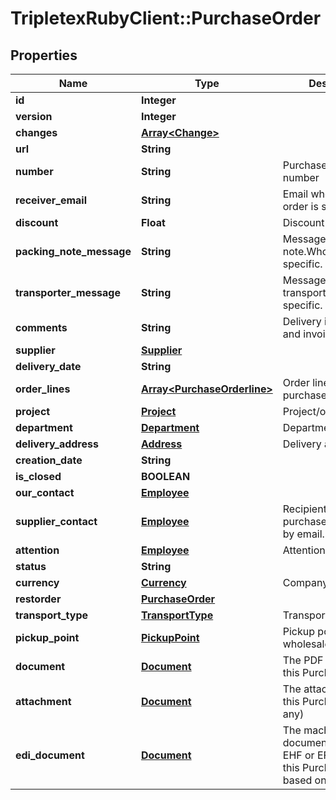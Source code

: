 # TripletexRubyClient::PurchaseOrder

## Properties
Name | Type | Description | Notes
------------ | ------------- | ------------- | -------------
**id** | **Integer** |  | [optional] 
**version** | **Integer** |  | [optional] 
**changes** | [**Array&lt;Change&gt;**](Change.md) |  | [optional] 
**url** | **String** |  | [optional] 
**number** | **String** | Purchase order number | [optional] 
**receiver_email** | **String** | Email when purchase order is send by email. | [optional] 
**discount** | **Float** | Discount Percentage | [optional] 
**packing_note_message** | **String** | Message on packing note.Wholesaler specific. | [optional] 
**transporter_message** | **String** | Message to transporter.Wholesaler specific. | [optional] 
**comments** | **String** | Delivery information and invoice comments | [optional] 
**supplier** | [**Supplier**](Supplier.md) |  | 
**delivery_date** | **String** |  | 
**order_lines** | [**Array&lt;PurchaseOrderline&gt;**](PurchaseOrderline.md) | Order lines tied to the purchase order | [optional] 
**project** | [**Project**](Project.md) | Project/order | [optional] 
**department** | [**Department**](Department.md) | Department/order | [optional] 
**delivery_address** | [**Address**](Address.md) | Delivery address | [optional] 
**creation_date** | **String** |  | [optional] 
**is_closed** | **BOOLEAN** |  | [optional] 
**our_contact** | [**Employee**](Employee.md) |  | 
**supplier_contact** | [**Employee**](Employee.md) | Recipient when purchase order is send by email. | [optional] 
**attention** | [**Employee**](Employee.md) | Attention | [optional] 
**status** | **String** |  | [optional] 
**currency** | [**Currency**](Currency.md) | Company currency | [optional] 
**restorder** | [**PurchaseOrder**](PurchaseOrder.md) |  | [optional] 
**transport_type** | [**TransportType**](TransportType.md) | Transport type | [optional] 
**pickup_point** | [**PickupPoint**](PickupPoint.md) | Pickup point, wholesaler specific | [optional] 
**document** | [**Document**](Document.md) | The PDF representing this PurchaseOrder | [optional] 
**attachment** | [**Document**](Document.md) | The attachments on this PurchaseOrder (if any) | [optional] 
**edi_document** | [**Document**](Document.md) | The machine readable document (such as EHF or EFO/NELFO) this PurchaseOrder is based on (if any) | [optional] 


